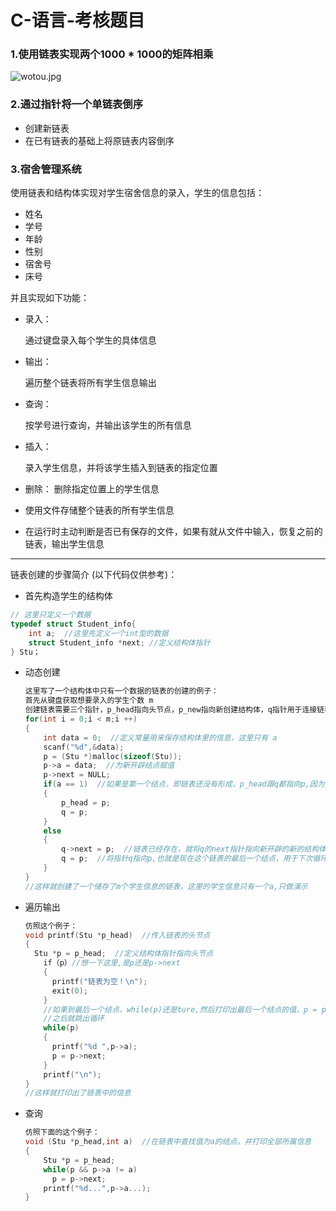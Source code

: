 # C-语言-考核题目

### 1.使用链表实现两个1000 * 1000的矩阵相乘


![wotou.jpg](https://upload-images.jianshu.io/upload_images/9140378-47e0b36c94cc844d.jpg?imageMogr2/auto-orient/strip%7CimageView2/2/w/440)

### 2.通过指针将一个单链表倒序

+ 创建新链表
+ 在已有链表的基础上将原链表内容倒序

### 3.宿舍管理系统

使用链表和结构体实现对学生宿舍信息的录入，学生的信息包括：

+ 姓名
+ 学号
+ 年龄
+ 性别
+ 宿舍号
+ 床号

并且实现如下功能：

+ 录入：

  通过键盘录入每个学生的具体信息

+ 输出：

  遍历整个链表将所有学生信息输出

+ 查询：

  按学号进行查询，并输出该学生的所有信息

+ 插入：

  录入学生信息，并将该学生插入到链表的指定位置

+ 删除：
  删除指定位置上的学生信息

+ 使用文件存储整个链表的所有学生信息

+ 在运行时主动判断是否已有保存的文件，如果有就从文件中输入，恢复之前的链表，输出学生信息

***

链表创建的步骤简介 (以下代码仅供参考)：

+ 首先构造学生的结构体

```c
// 这里只定义一个数据
typedef struct Student_info{
    int a;  //这里先定义一个int型的数据
    struct Student_info *next; //定义结构体指针
} Stu；
```

+ 动态创建

  ```c
  这里写了一个结构体中只有一个数据的链表的创建的例子：
  首先从键盘获取想要录入的学生个数 m 
  创建链表需要三个指针，p_head指向头节点，p_new指向新创建结构体，q指针用于连接链表
  for(int i = 0;i < m;i ++)
  {
      int data = 0;  //定义常量用来保存结构体里的信息，这里只有 a 
      scanf("%d",&data); 
      p = (Stu *)malloc(sizeof(Stu));
      p->a = data;  //为新开辟结点赋值
      p->next = NULL;
      if(a == 1)  //如果是第一个结点，即链表还没有形成，p_head跟q都指向p,因为只有一个节点;
      {
          p_head = p;
          q = p;
      }
      else 
      {
          q->next = p;  //链表已经存在，就将q的next指针指向新开辟的新的结构体
          q = p;  //将指针q指向p,也就是现在这个链表的最后一个结点，用于下次循环，链接新的结点
      }
  }
  //这样就创建了一个储存了m个学生信息的链表，这里的学生信息只有一个a,只做演示
  ```

+ 遍历输出

  ```c
  仿照这个例子：
  void printf(Stu *p_head)  //传入链表的头节点
  {
  	Stu *p = p_head;  //定义结构体指针指向头节点
      if（p）//想一下这里,是p还是p->next
      {
      	printf("链表为空！\n");
      	exit(0);
      }
      //如果到最后一个结点，while(p)还是ture,然后打印出最后一个结点的值，p = p->next(NULL)
      //之后就跳出循环
      while(p)  
      {    
      	printf("%d ",p->a);
      	p = p->next;
      }
      printf("\n");
  }
  //这样就打印出了链表中的信息
  ```

+ 查询

  ```c
  仿照下面的这个例子：
  void (Stu *p_head,int a)  //在链表中查找值为a的结点，并打印全部所属信息
  {
      Stu *p = p_head;
      while(p && p->a != a)
      	p = p->next;
      printf("%d...",p->a...);
  }
  ```

